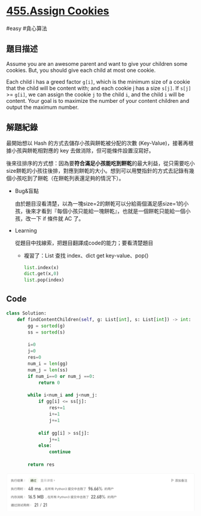 # [455.Assign Cookies](https://leetcode.cn/problems/assign-cookies/)

#easy #貪心算法



## 題目描述

Assume you are an awesome parent and want to give your children some cookies. But, you should give each child at most one cookie.

Each child i has a greed factor `g[i]`, which is the minimum size of a cookie that the child will be content with; and each cookie j has a size `s[j]`. If `s[j]` >= `g[i]`, we can assign the cookie `j` to the child `i`, and the child `i` will be content. Your goal is to maximize the number of your content children and output the maximum number.



## 解題紀錄

最開始想以 Hash 的方式去儲存小孩與餅乾被分配的次數 (Key-Value)，接著再根據小孩與餅乾相對應的 key 去做消除，但可能條件設置沒寫好。

後來往排序的方式想：因為要**符合滿足小孩能吃到餅乾**的最大利益，從只需要吃小size餅乾的小孩往後排，對應到餅乾的大小。想到可以用雙指針的方式去記錄有幾個小孩吃到了餅乾（在餅乾列表還足夠的情況下）。



* Bug&盲點

  由於題目沒看清楚，以為一塊size=2的餅乾可以分給兩個滿足感size=1的小孩，後來才看到『每個小孩只能給一塊餅乾』，也就是一個餅乾只能給一個小孩，改一下 if 條件就 AC 了。

* Learning 

  從題目中找線索，把題目翻譯成code的能力；要看清楚題目

  * 複習了：List 查找 index、dict get key-value、pop()

    ```python
    list.index(x)
    dict.get(x,0)
    list.pop(index)
    ```

    

## Code

```python
class Solution:
    def findContentChildren(self, g: List[int], s: List[int]) -> int:
        gg = sorted(g)
        ss = sorted(s)

        i=0
        j=0
        res=0
        num_i = len(gg)
        num_j = len(ss)
        if num_i==0 or num_j ==0:
            return 0

        while i<num_i and j<num_j:
            if gg[i] <= ss[j]:
                res+=1
                i+=1
                j+=1

            elif gg[i] > ss[j]:
                j+=1
            else:
                continue

        return res
```



![image-20230102110840566](https://github.com/youngmihuang/leetcode-python/blob/main/img/455.assign_cookies_ac.png)